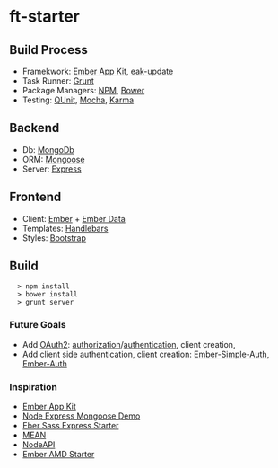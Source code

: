 # ft-starter

## Build Process

- Framekwork: [Ember App Kit], [eak-update](https://github.com/gevious/eak-update)
- Task Runner: [Grunt]
- Package Managers: [NPM], [Bower]
- Testing: [QUnit], [Mocha], [Karma]

## Backend

- Db: [MongoDb]
- ORM: [Mongoose]
- Server: [Express]

## Frontend

- Client: [Ember] + [Ember Data]
- Templates: [Handlebars]
- Styles: [Bootstrap]

## Build
```
  > npm install
  > bower install
  > grunt server
```

### Future Goals

- Add [OAuth2](http://goo.gl/LK5U0J): [authorization](https://github.com/jaredhanson/oauth2orize)/[authentication](https://github.com/jaredhanson/passport-http-bearer), client creation,
- Add client side authentication, client creation: [Ember-Simple-Auth](https://github.com/simplabs/ember-simple-auth), [Ember-Auth](https://github.com/heartsentwined/ember-auth)

### Inspiration

- [Ember App Kit](https://github.com/stefanpenner/ember-app-kit)
- [Node Express Mongoose Demo](https://github.com/madhums/node-express-mongoose-demo)
- [Eber Sass Express Starter](https://github.com/sahat/ember-sass-express-starter)
- [MEAN](https://github.com/Xorcode/mean)
- [NodeAPI](https://github.com/ealeksandrov/NodeAPI)
- [Ember AMD Starter](https://github.com/b3nj4m/ember-amd-starter)

[Ember App Kit]: https://github.com/stefanpenner/ember-app-kit
[QUnit]: https://qunitjs.com/
[Mocha]: http://visionmedia.github.io/mocha/
[Karma]: http://karma-runner.github.io/
[Grunt]: http://gruntjs.com/
[NPM]: https://npmjs.org/
[Bower]: http://bower.io/
[MongoDb]: http://docs.mongodb.org/
[Express]: http://expressjs.com/
[Mongoose]: http://mongoosejs.com/
[Ember]: http://emberjs.com/
[Ember Data]: https://github.com/emberjs/data
[Handlebars]: http://handlebarsjs.com/
[Bootstrap]: http://twitter.github.io/bootstrap/
